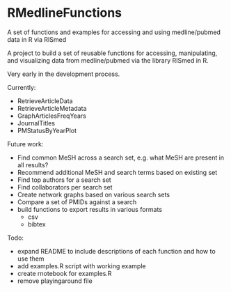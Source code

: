 # RMedlineFunctions
A set of functions and examples for accessing and using medline/pubmed data in R via RISmed

A project to build a set of reusable functions for accessing, manipulating, and visualizing data from medline/pubmed via the library RISmed in R. 

Very early in the development process. 

Currently:
- RetrieveArticleData
- RetrieveArticleMetadata
- GraphArticlesFreqYears
- JournalTitles
- PMStatusByYearPlot

Future work:
- Find common MeSH across a search set, e.g. what MeSH are present in all results?
- Recommend additional MeSH and search terms based on existing set
- Find top authors for a search set
- Find collaborators per search set
- Create network graphs based on various search sets
- Compare a set of PMIDs against a search
- build functions to export results in various formats
  - csv
  - bibtex

Todo:
- expand README to include descriptions of each function and how to use them
- add examples.R script with working example
- create rnotebook for examples.R
- remove playingaround file

